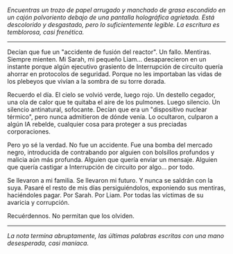 _Encuentras un trozo de papel arrugado y manchado de grasa escondido en un cajón polvoriento debajo de una pantalla holográfica agrietada. Está descolorido y desgastado, pero lo suficientemente legible. La escritura es temblorosa, casi frenética._

---

Decían que fue un "accidente de fusión del reactor". Un fallo. Mentiras. Siempre mienten. Mi Sarah, mi pequeño Liam... desaparecieron en un instante porque algún ejecutivo grasiento de Interrupción de circuito quería ahorrar en protocolos de seguridad. Porque no les importaban las vidas de los plebeyos que vivían a la sombra de su torre dorada.

Recuerdo el día. El cielo se volvió verde, luego rojo. Un destello cegador, una ola de calor que te quitaba el aire de los pulmones. Luego silencio. Un silencio antinatural, sofocante. Decían que era un "dispositivo nuclear térmico", pero nunca admitieron de dónde venía. Lo ocultaron, culparon a algún IA rebelde, cualquier cosa para proteger a sus preciadas corporaciones.

Pero yo sé la verdad. No fue un accidente. Fue una bomba del mercado negro, introducida de contrabando por alguien con bolsillos profundos y malicia aún más profunda. Alguien que quería enviar un mensaje. Alguien que quería castigar a Interrupción de circuito por algo... por todo.

Se llevaron a mi familia. Se llevaron mi futuro. Y nunca se saldrán con la suya. Pasaré el resto de mis días persiguiéndolos, exponiendo sus mentiras, haciéndoles pagar. Por Sarah. Por Liam. Por todas las víctimas de su avaricia y corrupción.

Recuérdennos. No permitan que los olviden.

---

_La nota termina abruptamente, las últimas palabras escritas con una mano desesperada, casi maníaca._
